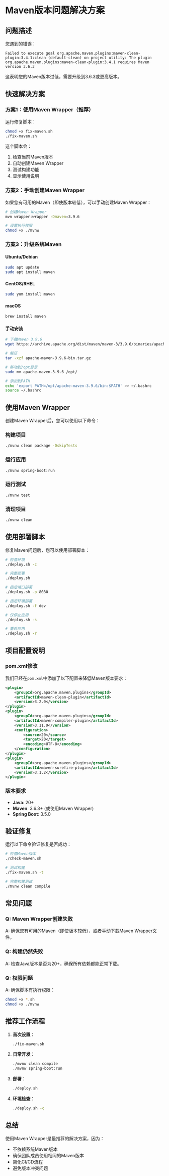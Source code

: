 # Maven版本问题解决方案

## 问题描述

您遇到的错误：
```
Failed to execute goal org.apache.maven.plugins:maven-clean-plugin:3.4.1:clean (default-clean) on project utility: The plugin org.apache.maven.plugins:maven-clean-plugin:3.4.1 requires Maven version 3.6.3
```

这表明您的Maven版本过低，需要升级到3.6.3或更高版本。

## 快速解决方案

### 方案1：使用Maven Wrapper（推荐）

运行修复脚本：
```bash
chmod +x fix-maven.sh
./fix-maven.sh
```

这个脚本会：
1. 检查当前Maven版本
2. 自动创建Maven Wrapper
3. 测试构建功能
4. 显示使用说明

### 方案2：手动创建Maven Wrapper

如果您有可用的Maven（即使版本较低），可以手动创建Maven Wrapper：

```bash
# 创建Maven Wrapper
mvn wrapper:wrapper -Dmaven=3.9.6

# 设置执行权限
chmod +x ./mvnw
```

### 方案3：升级系统Maven

#### Ubuntu/Debian
```bash
sudo apt update
sudo apt install maven
```

#### CentOS/RHEL
```bash
sudo yum install maven
```

#### macOS
```bash
brew install maven
```

#### 手动安装
```bash
# 下载Maven 3.9.6
wget https://archive.apache.org/dist/maven/maven-3/3.9.6/binaries/apache-maven-3.9.6-bin.tar.gz

# 解压
tar -xzf apache-maven-3.9.6-bin.tar.gz

# 移动到/opt目录
sudo mv apache-maven-3.9.6 /opt/

# 添加到PATH
echo 'export PATH=/opt/apache-maven-3.9.6/bin:$PATH' >> ~/.bashrc
source ~/.bashrc
```

## 使用Maven Wrapper

创建Maven Wrapper后，您可以使用以下命令：

### 构建项目
```bash
./mvnw clean package -DskipTests
```

### 运行应用
```bash
./mvnw spring-boot:run
```

### 运行测试
```bash
./mvnw test
```

### 清理项目
```bash
./mvnw clean
```

## 使用部署脚本

修复Maven问题后，您可以使用部署脚本：

```bash
# 检查环境
./deploy.sh -c

# 完整部署
./deploy.sh

# 指定端口部署
./deploy.sh -p 8080

# 指定环境部署
./deploy.sh -f dev

# 仅停止应用
./deploy.sh -s

# 重启应用
./deploy.sh -r
```

## 项目配置说明

### pom.xml修改

我们已经在`pom.xml`中添加了以下配置来降低Maven版本要求：

```xml
<plugin>
    <groupId>org.apache.maven.plugins</groupId>
    <artifactId>maven-clean-plugin</artifactId>
    <version>3.2.0</version>
</plugin>
<plugin>
    <groupId>org.apache.maven.plugins</groupId>
    <artifactId>maven-compiler-plugin</artifactId>
    <version>3.11.0</version>
    <configuration>
        <source>20</source>
        <target>20</target>
        <encoding>UTF-8</encoding>
    </configuration>
</plugin>
<plugin>
    <groupId>org.apache.maven.plugins</groupId>
    <artifactId>maven-surefire-plugin</artifactId>
    <version>3.1.2</version>
</plugin>
```

### 版本要求

- **Java**: 20+
- **Maven**: 3.6.3+ (或使用Maven Wrapper)
- **Spring Boot**: 3.5.0

## 验证修复

运行以下命令验证修复是否成功：

```bash
# 检查Maven版本
./check-maven.sh

# 测试构建
./fix-maven.sh -t

# 完整构建测试
./mvnw clean compile
```

## 常见问题

### Q: Maven Wrapper创建失败
A: 确保您有可用的Maven（即使版本较低），或者手动下载Maven Wrapper文件。

### Q: 构建仍然失败
A: 检查Java版本是否为20+，确保所有依赖都能正常下载。

### Q: 权限问题
A: 确保脚本有执行权限：
```bash
chmod +x *.sh
chmod +x ./mvnw
```

## 推荐工作流程

1. **首次设置**：
   ```bash
   ./fix-maven.sh
   ```

2. **日常开发**：
   ```bash
   ./mvnw clean compile
   ./mvnw spring-boot:run
   ```

3. **部署**：
   ```bash
   ./deploy.sh
   ```

4. **环境检查**：
   ```bash
   ./deploy.sh -c
   ```

## 总结

使用Maven Wrapper是最推荐的解决方案，因为：
- 不依赖系统Maven版本
- 确保团队成员使用相同的Maven版本
- 简化CI/CD流程
- 避免版本冲突问题 